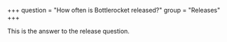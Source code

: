 +++
question = "How often is Bottlerocket released?"
group = "Releases"
+++

This is the answer to the release question.
